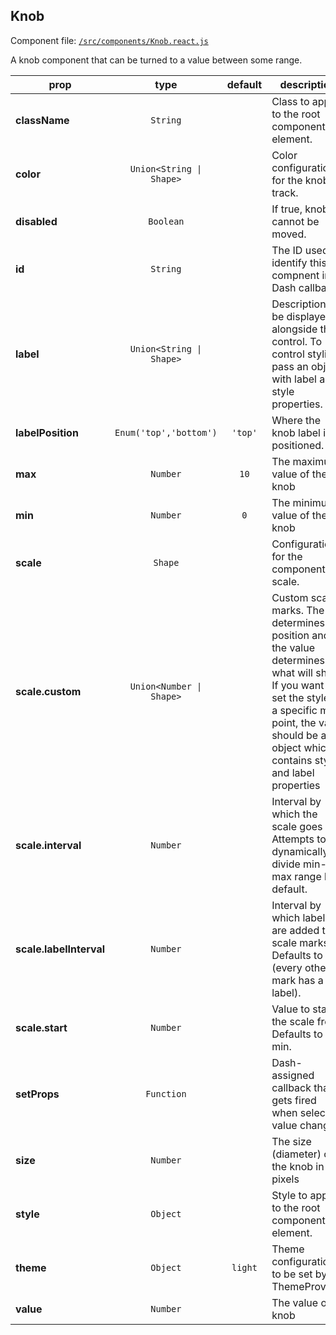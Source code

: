 
## Knob

Component file: [`/src/components/Knob.react.js`](/src/components/Knob.react.js)

A knob component that can be turned
to a value between some range.

prop | type | default | description
---- | :----: | :-------: | -----------
**className** | `String` |  | Class to apply to the root component element.
**color** | `Union<String \| Shape>` |  | Color configuration for the knob's track.
**disabled** | `Boolean` |  | If true, knob cannot be moved.
**id** | `String` |  | The ID used to identify this compnent in Dash callbacks
**label** | `Union<String \| Shape>` |  | Description to be displayed alongside the control. To control styling, pass an object with label and style properties.
**labelPosition** | `Enum('top','bottom')` | `'top'` | Where the knob label is positioned.
**max** | `Number` | `10` | The maximum value of the knob
**min** | `Number` | `0` | The minimum value of the knob
**scale** | `Shape` |  | Configuration for the component scale.
**scale.custom** | `Union<Number \| Shape>` |  | Custom scale marks. The key determines the position and the value determines what will show. If you want to set the style of a specific mark point, the value should be an object which contains style and label properties
**scale.interval** | `Number` |  | Interval by which the scale goes up. Attempts to dynamically divide min-max range by default.
**scale.labelInterval** | `Number` |  | Interval by which labels are added to scale marks. Defaults to 2 (every other mark has a label).
**scale.start** | `Number` |  | Value to start the scale from. Defaults to min.
**setProps** | `Function` |  | Dash-assigned callback that gets fired when selected value changes.
**size** | `Number` |  | The size (diameter) of the knob in pixels
**style** | `Object` |  | Style to apply to the root component element.
**theme** | `Object` | `light` | Theme configuration to be set by a ThemeProvider
**value** | `Number` |  | The value of knob
